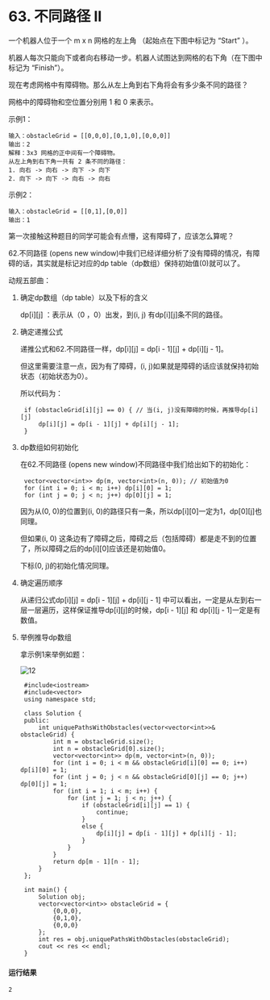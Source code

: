 # 63. 不同路径 II
一个机器人位于一个 m x n 网格的左上角 （起始点在下图中标记为 “Start” ）。

机器人每次只能向下或者向右移动一步。机器人试图达到网格的右下角（在下图中标记为 “Finish”）。

现在考虑网格中有障碍物。那么从左上角到右下角将会有多少条不同的路径？

网格中的障碍物和空位置分别用 1 和 0 来表示。

示例1：

    输入：obstacleGrid = [[0,0,0],[0,1,0],[0,0,0]]
    输出：2
    解释：3x3 网格的正中间有一个障碍物。
    从左上角到右下角一共有 2 条不同的路径：
    1. 向右 -> 向右 -> 向下 -> 向下
    2. 向下 -> 向下 -> 向右 -> 向右

示例2：

    输入：obstacleGrid = [[0,1],[0,0]]
    输出：1
    
第一次接触这种题目的同学可能会有点懵，这有障碍了，应该怎么算呢？

62.不同路径 (opens new window)中我们已经详细分析了没有障碍的情况，有障碍的话，其实就是标记对应的dp table（dp数组）保持初始值(0)就可以了。

动规五部曲：

1. 确定dp数组（dp table）以及下标的含义

    dp[i][j] ：表示从（0 ，0）出发，到(i, j) 有dp[i][j]条不同的路径。

2. 确定递推公式

    递推公式和62.不同路径一样，dp[i][j] = dp[i - 1][j] + dp[i][j - 1]。

    但这里需要注意一点，因为有了障碍，(i, j)如果就是障碍的话应该就保持初始状态（初始状态为0）。

    所以代码为：

        if (obstacleGrid[i][j] == 0) { // 当(i, j)没有障碍的时候，再推导dp[i][j]
            dp[i][j] = dp[i - 1][j] + dp[i][j - 1];
        }
        
3. dp数组如何初始化

    在62.不同路径 (opens new window)不同路径中我们给出如下的初始化：

        vector<vector<int>> dp(m, vector<int>(n, 0)); // 初始值为0
        for (int i = 0; i < m; i++) dp[i][0] = 1;
        for (int j = 0; j < n; j++) dp[0][j] = 1;
        
    因为从(0, 0)的位置到(i, 0)的路径只有一条，所以dp[i][0]一定为1，dp[0][j]也同理。

    但如果(i, 0) 这条边有了障碍之后，障碍之后（包括障碍）都是走不到的位置了，所以障碍之后的dp[i][0]应该还是初始值0。
    
    下标(0, j)的初始化情况同理。

4. 确定遍历顺序

    从递归公式dp[i][j] = dp[i - 1][j] + dp[i][j - 1] 中可以看出，一定是从左到右一层一层遍历，这样保证推导dp[i][j]的时候，dp[i - 1][j] 和 dp[i][j - 1]一定是有数值。
    
5. 举例推导dp数组

    拿示例1来举例如题：
    
    ![12](https://github.com/CamWu-cyber/leetcode/blob/master/%E5%8A%A8%E6%80%81%E8%A7%84%E5%88%92/12.png)

        #include<iostream>
        #include<vector>
        using namespace std;

        class Solution {
        public:
            int uniquePathsWithObstacles(vector<vector<int>>& obstacleGrid) {
                int m = obstacleGrid.size();
                int n = obstacleGrid[0].size();
                vector<vector<int>> dp(m, vector<int>(n, 0));
                for (int i = 0; i < m && obstacleGrid[i][0] == 0; i++) dp[i][0] = 1;			
                for (int j = 0; j < n && obstacleGrid[0][j] == 0; j++) dp[0][j] = 1;
                for (int i = 1; i < m; i++) {
                    for (int j = 1; j < n; j++) {
                        if (obstacleGrid[i][j] == 1) {
                            continue;
                        }
                        else {
                            dp[i][j] = dp[i - 1][j] + dp[i][j - 1];
                        }
                    }
                }
                return dp[m - 1][n - 1];
            }
        };

        int main() {
            Solution obj;
            vector<vector<int>> obstacleGrid = {
                {0,0,0},
                {0,1,0},
                {0,0,0}
            };
            int res = obj.uniquePathsWithObstacles(obstacleGrid);
            cout << res << endl;
        }
    
#### 运行结果
    2
